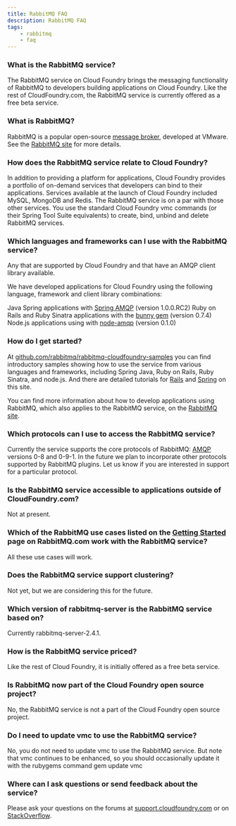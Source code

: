 ```yaml
---
title: RabbitMQ FAQ
description: RabbitMQ FAQ
tags:
    - rabbitmq
    - faq
---
```


### What is the RabbitMQ service?
The RabbitMQ service on Cloud Foundry brings the messaging functionality of RabbitMQ to developers building applications on Cloud Foundry. Like the rest of CloudFoundry.com, the RabbitMQ service is currently offered as a free beta service.

### What is RabbitMQ?
RabbitMQ is a popular open-source [message broker](http://en.wikipedia.org/wiki/Message_broker), developed at VMware. See the [RabbitMQ site](http://www.rabbitmq.com/) for more details.

### How does the RabbitMQ service relate to Cloud Foundry?
In addition to providing a platform for applications, Cloud Foundry provides a portfolio of on-demand services that developers can bind to their applications. Services available at the launch of Cloud Foundry included MySQL, MongoDB and Redis. The RabbitMQ service is on a par with those other services. You use the standard Cloud Foundry vmc commands (or their Spring Tool Suite equivalents) to create, bind, unbind and delete RabbitMQ services.

### Which languages and frameworks can I use with the RabbitMQ service?
Any that are supported by Cloud Foundry and that have an AMQP client library available.

We have developed applications for Cloud Foundry using the following language, framework and client library combinations:

Java Spring applications with [Spring AMQP](http://www.springsource.org/spring-amqp) (version 1.0.0.RC2)
Ruby on Rails and Ruby Sinatra applications with the [bunny gem](https://github.com/ruby-amqp/bunny) (version 0.7.4)
Node.js applications using with [node-amqp](https://github.com/postwait/node-amqp) (version 0.1.0)

### How do I get started?
At [github.com/rabbitmq/rabbitmq-cloudfoundry-samples](https://github.com/rabbitmq/rabbitmq-cloudfoundry-samples) you can find introductory samples showing how to use the service from various languages and frameworks, including Spring Java, Ruby on Rails, Ruby Sinatra, and node.js. And there are detailed tutorials for [Rails](http://www.rabbitmq.com/cloudfoundry/rails) and [Spring](http://www.rabbitmq.com/cloudfoundry/spring) on this site.

You can find more information about how to develop applications using RabbitMQ, which also applies to the RabbitMQ service, on the [RabbitMQ site](http://www.rabbitmq.com/getstarted.html).

### Which protocols can I use to access the RabbitMQ service?
Currently the service supports the core protocols of RabbitMQ: [AMQP](http://en.wikipedia.org/wiki/AMQP) versions 0-8 and 0-9-1. In the future we plan to incorporate other protocols supported by RabbitMQ plugins. Let us know if you are interested in support for a particular protocol.

### Is the RabbitMQ service accessible to applications outside of CloudFoundry.com?
Not at present.

### Which of the RabbitMQ use cases listed on the [Getting Started](https://www.rabbitmq.com/getstarted.html) page on RabbitMQ.com work with the RabbitMQ service?
All these use cases will work.

### Does the RabbitMQ service support clustering?
Not yet, but we are considering this for the future.

### Which version of rabbitmq-server is the RabbitMQ service based on?
Currently rabbitmq-server-2.4.1.

### How is the RabbitMQ service priced?
Like the rest of Cloud Foundry, it is initially offered as a free beta service.

### Is RabbitMQ now part of the Cloud Foundry open source project?
No, the RabbitMQ service is not a part of the Cloud Foundry open source project.

### Do I need to update vmc to use the RabbitMQ service?
No, you do not need to update vmc to use the RabbitMQ service. But note that vmc continues to be enhanced, so you should occasionally update it with the rubygems command gem update vmc

### Where can I ask questions or send feedback about the service?
Please ask your questions on the forums at [support.cloudfoundry.com](http://support.cloudfoundry.com) or on [StackOverflow](http://stackoverflow.com/questions/tagged/cloudfoundry).
